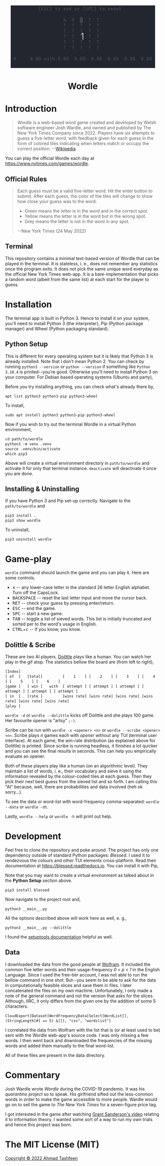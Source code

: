 <p align="center"><img src="media/demo.gif" /></p>
<h1 align="center">Wordle</h1>

# Introduction

> _Wordle_ is a web-based word game created and developed by Welsh
> software engineer Josh Wardle, and owned and published by The New
> York Times Company since 2022. Players have six attempts to guess a
> five-letter word, with feedback given for each guess in the form of
> colored tiles indicating when letters match or occupy the correct
> position. --[Wikipedia][INT]

You can play the official Wordle each day at https://www.nytimes.com/games/wordle.

## Official Rules

> Each guess must be a valid five-letter word. Hit the enter button to
> submit. After each guess, the color of the tiles will change to show
> how close your guess was to the word.
>
> - Green means the letter is in the word and in the correct spot.
> - Yellow means the letter is in the word but in the wrong spot.
> - Grey means the letter is not in the word in any spot.
> 
> --New York Times (24 May 2022)

## Terminal

This repository contains a minimal text-based version of Wordle that can be played in the terminal. It is stateless, i. e., does not remember any statistics once the program exits. It does not pick the same unique word everyday as the official New York Times web-app. It is a bare-implementation that picks a random word (albeit from the same list) at each start for the player to guess.

# Installation

The terminal app is built in Python 3. Hence to install it on your system, you'll need to install Python 3 (the interpreter), Pip (Python package manager) and Wheel (Python packaging standard).

## Python Setup

This is different for every operating system but it is likely that Python 3 is already installed. Note that I don't mean Python 2. You can check by running `python3 --version` or `python --version` if something like `Python 3.10.4` is printed--you're good. Otherwise you'll need to install Python 3 on your computer. For Debian based operating systems (Ubuntu and party),

Before you try installing anything, you can check what's already there by,

~~~
apt list python3 python3-pip python3-wheel
~~~

To install,

~~~
sudo apt install python3 python3-pip python3-wheel
~~~

Now if you wish to try out the terminal Wordle in a virtual Python environment,

~~~
cd path/to/wordle
python3 -m venv .venv
source .venv/bin/activate
which pip3
~~~

Above will create a virtual environment directory in `path/to/wordle` and activate it for only that terminal instance. `deactivate` will deactivate it once you are done.

## Installing & Uninstalling

If you have Python 3 and Pip set-up correctly. Navigate to the `path/to/wordle` and

~~~
pip3 install .
pip3 show wordle
~~~

To uninstall,

~~~
pip3 uninstall wordle
~~~

# Game-play

`wordle` command should launch the game and you can play it. Here are some controls.

- <kbd>x</kbd> -- any lower-case letter in the standard 26 letter English alphabet. Turn off the CapsLock.
- <kbd>BACKSPACE</kbd> -- reset the last letter input and move the cursor back.
- <kbd>RET</kbd> -- check your guess by pressing enter/return.
- <kbd>ESC</kbd> -- end the game.
- <kbd>SPC</kbd> -- start a new game.
- <kbd>TAB</kbd> -- toggle a list of sieved words. This list is initially truncated and sorted per to the word's usage in English.
- <kbd>CTRL</kbd>+<kbd>c</kbd> -- If you know, you know.

## Dolittle & Scribe

These are two AI players. [Dolittle][DTL] plays like a human. You can watch her play in the gif atop. The statistics bellow the board are (from left to right),

```
[Index]
[ of  ]   [total]         [    1    ] [    2    ] [    3    ] [    4    ] [    5    ] [    6    ]
[game ]   [ win ]   with  [ attempt ] [ attempt ] [ attempt ] [ attempt ] [ attempt ] [ attempt ]
[ in  ]   [rate ]         [wins rate] [wins rate] [wins rate] [wins rate] [wins rate] [wins rate]
[play ]
```

`wordle -d` or `wordle --dolittle` kicks off Dolittle and she plays 100 game. Her favourite opener is "artsy" `;-)`.

Scribe can be run with `wordle -s <opener> <n>` or `wordle --scribe <opener> <n>`. Scribe plays _n_ games each with _opener_ without any TUI (terminal user interface).  At each game, the win-rate distribution (as explained above for Dolittle) is printed. Since scribe is running headless, it finishes a lot quicker and you can see the final results in seconds. This can help you empirically evaluate an opener.

Both of these players play like a human (on an algorithmic level). They maintain a list of words, i. e., their vocabulary and sieve it using the information revealed by the colour-coded tiles at each guess. Then they pick their next best guess from the sieved list and so forth. I am calling this "AI" because, well, there are probabilities and data involved (heh ok sorry...).

To see the data or word-list with word-frequency comma-separated: `wordle --data` or `wordle -dt`.

Lastly, `wordle --help` or `wordle -h` will print out help.

# Development

Feel free to clone the repository and poke around. The project has only one dependency outside of standard Python packages: _Blessed_. I used it to rendezvous the colours and other TUI elements cross-platform. Read their documentation at https://blessed.readthedocs.io. You can install it with Pip,

Note that you may want to create a virtual environment as talked about in the **Python Setup** section above.

~~~
pip3 install blessed
~~~

Now navigate to the project root and,

~~~
python3 __main__.py
~~~

All the options described above will work here as well, e. g.,

~~~
python3 __main__.py --dolittle
~~~

I found the [setuptools documentation][STP] helpful as well.

## Data

I downloaded the data from the good people at [Wolfram][WLF]. It included the common five letter words and their usage-frequency _0 < p < 1_ in the English Language. Since I used the free-tier account, I was not able to run the bellow command in one shot. But--you seem to be able to ask for the data in computationally feasible slices and save them in files. I later concatenated the files on my own machine. Unfortunately, I only made a note of the general command and not the version that asks for the slices. Although, IIRC, it only differs from the given one by the addition of some 5 characters.

~~~
CloudExport[Dataset[WordFrequencyData[Select[WordList[], (StringLength[#] == 5) &]]], "csv", "wordslist"]
~~~

I correlated the data from Wolfram with the list that is (or at least used to be) sent with the Wordle web-app's source code. I was only missing a few words. I then went back and downloaded the frequencies of the missing words and added them manually to the final word-list.

All of these files are present in the data directory.

# Commentary

Josh Wardle wrote _Wordle_ during the COVID-19 pandemic. It was his _quarantine project_ so to speak. His girlfriend sifted out the less-common words in order to make the game accessible to more people. Wardle would go on to sell the game to _The New York Times_ for a seven-figure price tag.

I got interested in the game after watching [Grant Sanderson's video][3BB] relating it to information theory. I wanted some sort of a way to run my own trials and hence this project was born.

# The MIT License (MIT)

[Copyright © 2022 Ahmad Tashfeen][MIT]

[INT]: https://en.wikipedia.org/wiki/Wordle
[DTL]: https://en.wikipedia.org/wiki/Eliza_Doolittle
[WLF]: https://www.wolfram.com/notebooks
[MIT]: https://mit-license.org
[3BB]: https://youtu.be/v68zYyaEmEA
[STP]: https://packaging.python.org/en/latest/guides/distributing-packages-using-setuptools